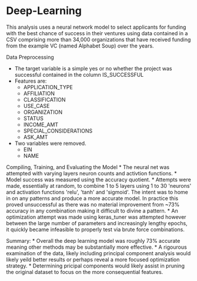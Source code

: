 # Deep-Learning

This analysis uses a neural network model to select applicants for funding with the best chance of success in their ventures using data contained in a CSV comprising more than 34,000 organizations that have received funding from the example VC (named Alphabet Soup) over the years.

Data Preprocessing
* The target variable is a simple yes or no whether the project was successful contained in the column IS_SUCCESSFUL
* Features are:
    * APPLICATION_TYPE        
    * AFFILIATION
    * CLASSIFICATION
    * USE_CASE
    * ORGANIZATION
    * STATUS
    * INCOME_AMT
    * SPECIAL_CONSIDERATIONS
    * ASK_AMT
* Two variables were removed.
    * EIN
    * NAME

Compiling, Training, and Evaluating the Model
    * The neural net was attempted with varying layers neuron counts and activtion functions.
    * Model success was measured using the accuracy quotient. 
    * Attempts were made, essentially at random, to combine 1 to 5 layers using 1 to 30 'neurons' and activation functions 'relu', 'tanh' and 'sigmoid'. The intent was to home in on any patterns and produce a more accurate model. In practice this proved unsuccessful as there was no material improvement from ~73% accuracy in any combination making it difficult to divine a pattern.
    * An optimization attempt was made using keras_tuner was attempted however between the large number of parameters and increasingly lengthy epochs, it quickly became infeasible to properly test via brute force combinations.

Summary: 
    * Overall the deep learning model was roughly 73% accurate meaning other methods may be substantially more effective.
    * A rigourous examination of the data, likely including principal component analysis would likely yeild better results or perhaps reveal a more focused optimization strategy.
    * Determining pricipal components would likely assist in pruning the original dataset to focus on the more consequential features. 
